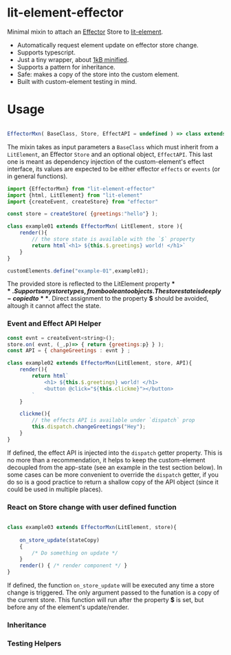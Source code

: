 # lit-element-effector
Minimal mixin to attach an [Effector](https://effector.now.sh/) Store to [lit-element](https://lit-element.polymer-project.org/).

- Automatically request element update on effector store change.
- Supports typescript.
- Just a tiny wrapper, about [1kB minified](https://bundlephobia.com/result?p=lit-element-effector@latest).
- Supports a pattern for inheritance.
- Safe: makes a copy of the store into the custom element.
- Built with custom-element testing in mind.

# Usage 

```ts

EffectorMxn( BaseClass, Store, EffectAPI = undefined ) => class extends BaseClass

```
The mixin takes as input parameters a `BaseClass` which must inherit from a `LitElement`, an Effector `Store` and an optional object, `EffectAPI`.
This last one is meant as dependency injection of the custom-element's effect interface, its values are expected to be 
either effector `effects` or `events` (or in general functions).


```js
import {EffectorMxn} from "lit-element-effector"
import {html, LitElement} from "lit-element"
import {createEvent, createStore} from "effector"

const store = createStore( {greetings:"hello"} );

class example01 extends EffectorMxn( LitElement, store ){
    render(){
        // the store state is available with the `$` property
        return html`<h1> ${this.$.greetings} world! </h1>`
    }
}

customElements.define("example-01",example01);
```
The provided store is reflected to the LitElement property **$**. Supports any store types, from boolean to objects. 
The store state is deeply-copied to **$**. Direct assignment to the property **$** should be avoided, altough it cannot affect the state.


### Event and Effect API Helper

```js
const evnt = createEvent<string>();
store.on( evnt, (_,p)=> { return {greetings:p} } );
const API = { changeGreetings : evnt } ;

class example02 extends EffectorMxn(LitElement, store, API){
    render(){
        return html`
            <h1> ${this.$.greetings} world! </h1>
            <button @click="${this.clickme}"></button>
        `
    }

    clickme(){
        // the effects API is available under `dispatch` prop
        this.dispatch.changeGreetings("Hey");
    }
}

```

If defined, the effect API is injected into the `dispatch` getter property. This is no more than a recommendation, 
it helps to keep the custom-element decoupled from the app-state (see an example in the test section below). 
In some cases can be more convenient to override the `dispatch` getter, if you do so is a good practice to return 
a shallow copy of the API object (since it could be used in multiple places).

### React on Store change with user defined function

```js

class example03 extends EffectorMxn(LitElement, store){
    
    on_store_update(stateCopy)
    {
        /* Do something on update */
    }
    render() { /* render component */ }
}
```

If defined, the function `on_store_update` will be executed any time a store change is triggered.
The only argument passed to the funation is a copy of the current store. This function will run after the property **$** is 
set, but before any of the element's update/render.

### Inheritance

### Testing Helpers

